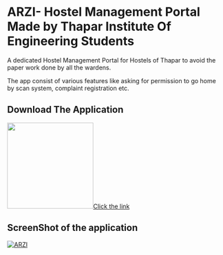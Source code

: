 # ARZI- Hostel Management Portal Made by Thapar Institute Of Engineering Students

A dedicated Hostel Management Portal for Hostels of Thapar to avoid the paper work done by all the wardens.

The app consist of various features like asking for permission to go home by scan system, complaint registration etc.

## Download The Application
<a href="https://drive.google.com/file/d/1bCj0DfREyoIaMbxPvo1JHSEWq9raZ6yx/view?usp=sharing"><img src="https://playerzon.com/asset/download.png" width="200"></img>Click the link</a>

## ScreenShot of the application
<a href="https://ibb.co/545zf1V"><img src="https://i.ibb.co/vqJrKc8/ARZI.png" alt="ARZI" border="0"></a>

